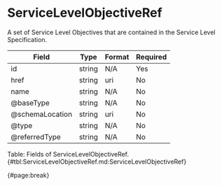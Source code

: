 <!--
    ATTENTION: This file was generated via gradle!
               Do NOT manually edit this file! Any such changes will be overwritten!
-->

# ServiceLevelObjectiveRef

A set of Service Level Objectives that are contained in the Service Level Specification.

| Field | Type | Format | Required |
| ------- | ------- | ------- | --- |
| id | string | N/A | Yes |
| href | string | uri | No |
| name | string | N/A | No |
| @baseType | string | N/A | No |
| @schemaLocation | string | uri | No |
| @type | string | N/A | No |
| @referredType | string | N/A | No |

Table: Fields of ServiceLevelObjectiveRef. {#tbl:ServiceLevelObjectiveRef.md:ServiceLevelObjectiveRef}

{#page:break}
